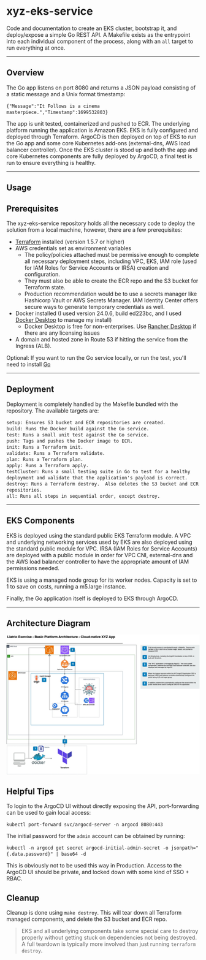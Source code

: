 # xyz-eks-service
Code and documentation to create an EKS cluster, bootstrap it, and deploy/expose a simple Go REST API.  A Makefile exists as the entrypoint into each individual component of the process, along with an `all` target to run everything at once.

---

## Overview
The Go app listens on port 8080 and returns a JSON payload consisting of a static message and a Unix format timestamp:
```
{"Message":"It Follows is a cinema masterpiece.","Timestamp":1699532803}
```

The app is unit tested, containerized and pushed to ECR. The underlying platform running the application is Amazon EKS.  EKS is fully configured and deployed through Terraform.  ArgoCD is then deployed on top of EKS to run the Go app and some core Kubernetes add-ons (external-dns, AWS load balancer controller). Once the EKS cluster is stood up and both the app and core Kubernetes components are fully deployed by ArgoCD, a final test is run to ensure everything is healthy.

---

## Usage

## Prerequisites

The xyz-eks-service repository holds all the necessary code to deploy the solution from a local machine, however, there are a few prerequisites: 

- [Terraform](https://developer.hashicorp.com/terraform/install) installed (version 1.5.7 or higher)
- AWS credentials set as environment variables
  - The policy/policies attached must be permissive enough to complete all necessary deployment steps, including VPC, EKS, IAM role (used for IAM Roles for Service Accounts or IRSA) creation and configuration.  
  - They must also be able to create the ECR repo and the S3 bucket for Terraform state.
  - Production recommendation would be to use a secrets manager like Hashicorp Vault or AWS Secrets Manager.  IAM Identity Center offers secure ways to generate temporary credentials as well.
- Docker installed (I used version 24.0.6, build ed223bc, and I used [Docker Desktop](https://www.docker.com/products/docker-desktop/) to manage my install)
  - Docker Desktop is free for non-enterprises.  Use [Rancher Desktop](https://docs.rancherdesktop.io/getting-started/installation/) if there are any licensing issues
- A domain and hosted zone in Route 53 if hitting the service from the Ingress (ALB). 

Optional: If you want to run the Go service locally, or run the test, you'll need to install [Go](https://go.dev/doc/install)

---

## Deployment

Deployment is completely handled by the Makefile bundled with the repository. The available targets are:

```
setup: Ensures S3 bucket and ECR repositories are created.
build: Runs the Docker build against the Go service.
test: Runs a small unit test against the Go service.
push: Tags and pushes the Docker image to ECR.
init: Runs a Terraform init.
validate: Runs a Terraform validate.
plan: Runs a Terraform plan.
apply: Runs a Terraform apply.
testCluster: Runs a small testing suite in Go to test for a healthy deployment and validate that the application's payload is correct.
destroy: Runs a Terraform destroy.  Also deletes the S3 bucket and ECR repositories.
all: Runs all steps in sequential order, except destroy.
```

---

## EKS Components

EKS is deployed using the standard public EKS Terraform module.  A VPC and underlying networking services used by EKS are also deployed using the standard public module for VPC.  IRSA (IAM Roles for Service Accounts) are deployed with a public module in order for VPC CNI, external-dns and the AWS load balancer controller to have the appropriate amount of IAM permissions needed.

EKS is using a managed node group for its worker nodes.  Capacity is set to 1 to save on costs, running a m5.large instance.

Finally, the Go application itself is deployed to EKS through ArgoCD.  

---

## Architecture Diagram

![architecture](architecture.jpg)

## Helpful Tips

To login to the ArgoCD UI without directly exposing the API, port-forwarding can be used to gain local access:

```
kubectl port-forward svc/argocd-server -n argocd 8080:443
```

The initial password for the `admin` account can be obtained by running:

```
kubectl -n argocd get secret argocd-initial-admin-secret -o jsonpath="{.data.password}" | base64 -d
```

This is obviously not to be used this way in Production. Access to the ArgoCD UI should be private, and locked down with some kind of SSO + RBAC.
## Cleanup

Cleanup is done using `make destroy`.  This will tear down all Terraform managed components, and delete the S3 bucket and ECR repo.

> EKS and all underlying components take some special care to destroy properly without getting stuck on dependencies not being destroyed.  A full teardown is typically more involved than just running `terraform destroy`.